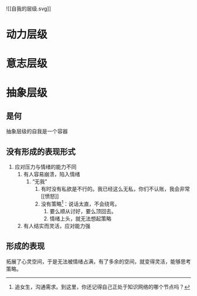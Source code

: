 ![[自我的层级.svg]]
# 动力层级
# 意志层级
# 抽象层级
## 是何
抽象层级的自我是一个容器
## 没有形成的表现形式
1. 应对压力与情绪的能力不同
	1. 有人容易崩溃，陷入情绪
		1. “无我”
			1. 有时没有私欲是不行的。我已经这么无私，你们不认账，我会非常[[愤怒]]
			2. 没有策略[^1]：说话太直，不会绕弯。
				1. 要么顺从讨好，要么顶回去。
				2. 情绪上头，就无法想起策略
	2. 有人结实而灵活，应对能力强
## 形成的表现
拓展了心灵空间，于是无法被情绪占满，有了多余的空间，就变得灵活，能够思考策略。

[^1]: 追女生，沟通需求。到这里，你还记得自己正处于知识网络的哪个节点吗？
